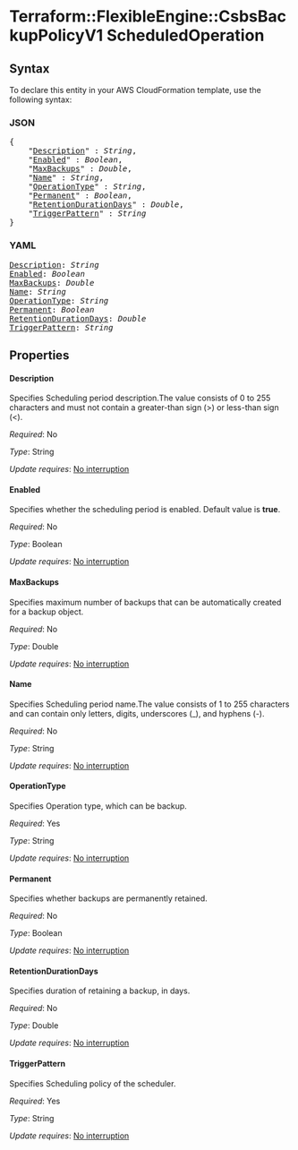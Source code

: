 # Terraform::FlexibleEngine::CsbsBackupPolicyV1 ScheduledOperation

## Syntax

To declare this entity in your AWS CloudFormation template, use the following syntax:

### JSON

<pre>
{
    "<a href="#description" title="Description">Description</a>" : <i>String</i>,
    "<a href="#enabled" title="Enabled">Enabled</a>" : <i>Boolean</i>,
    "<a href="#maxbackups" title="MaxBackups">MaxBackups</a>" : <i>Double</i>,
    "<a href="#name" title="Name">Name</a>" : <i>String</i>,
    "<a href="#operationtype" title="OperationType">OperationType</a>" : <i>String</i>,
    "<a href="#permanent" title="Permanent">Permanent</a>" : <i>Boolean</i>,
    "<a href="#retentiondurationdays" title="RetentionDurationDays">RetentionDurationDays</a>" : <i>Double</i>,
    "<a href="#triggerpattern" title="TriggerPattern">TriggerPattern</a>" : <i>String</i>
}
</pre>

### YAML

<pre>
<a href="#description" title="Description">Description</a>: <i>String</i>
<a href="#enabled" title="Enabled">Enabled</a>: <i>Boolean</i>
<a href="#maxbackups" title="MaxBackups">MaxBackups</a>: <i>Double</i>
<a href="#name" title="Name">Name</a>: <i>String</i>
<a href="#operationtype" title="OperationType">OperationType</a>: <i>String</i>
<a href="#permanent" title="Permanent">Permanent</a>: <i>Boolean</i>
<a href="#retentiondurationdays" title="RetentionDurationDays">RetentionDurationDays</a>: <i>Double</i>
<a href="#triggerpattern" title="TriggerPattern">TriggerPattern</a>: <i>String</i>
</pre>

## Properties

#### Description

Specifies Scheduling period description.The value consists of 0 to 255 characters and must not contain a greater-than sign (>) or less-than sign (<).

_Required_: No

_Type_: String

_Update requires_: [No interruption](https://docs.aws.amazon.com/AWSCloudFormation/latest/UserGuide/using-cfn-updating-stacks-update-behaviors.html#update-no-interrupt)

#### Enabled

Specifies whether the scheduling period is enabled. Default value is **true**.

_Required_: No

_Type_: Boolean

_Update requires_: [No interruption](https://docs.aws.amazon.com/AWSCloudFormation/latest/UserGuide/using-cfn-updating-stacks-update-behaviors.html#update-no-interrupt)

#### MaxBackups

Specifies maximum number of backups that can be automatically created for a backup object.

_Required_: No

_Type_: Double

_Update requires_: [No interruption](https://docs.aws.amazon.com/AWSCloudFormation/latest/UserGuide/using-cfn-updating-stacks-update-behaviors.html#update-no-interrupt)

#### Name

Specifies Scheduling period name.The value consists of 1 to 255 characters and can contain only letters, digits, underscores (_), and hyphens (-).

_Required_: No

_Type_: String

_Update requires_: [No interruption](https://docs.aws.amazon.com/AWSCloudFormation/latest/UserGuide/using-cfn-updating-stacks-update-behaviors.html#update-no-interrupt)

#### OperationType

Specifies Operation type, which can be backup.

_Required_: Yes

_Type_: String

_Update requires_: [No interruption](https://docs.aws.amazon.com/AWSCloudFormation/latest/UserGuide/using-cfn-updating-stacks-update-behaviors.html#update-no-interrupt)

#### Permanent

Specifies whether backups are permanently retained.

_Required_: No

_Type_: Boolean

_Update requires_: [No interruption](https://docs.aws.amazon.com/AWSCloudFormation/latest/UserGuide/using-cfn-updating-stacks-update-behaviors.html#update-no-interrupt)

#### RetentionDurationDays

Specifies duration of retaining a backup, in days.

_Required_: No

_Type_: Double

_Update requires_: [No interruption](https://docs.aws.amazon.com/AWSCloudFormation/latest/UserGuide/using-cfn-updating-stacks-update-behaviors.html#update-no-interrupt)

#### TriggerPattern

Specifies Scheduling policy of the scheduler.

_Required_: Yes

_Type_: String

_Update requires_: [No interruption](https://docs.aws.amazon.com/AWSCloudFormation/latest/UserGuide/using-cfn-updating-stacks-update-behaviors.html#update-no-interrupt)

